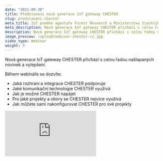 ```yaml
---
date: "2021-09-30"
title: Představení nové generace IoT gateway CHESTER
slug: predstaveni-chester
meta_title: IoT pomáhá agentuře Forest Research a Ministerstvu životního prostředí monitorovat vliv klimatických změn na růst stromů | HARDWARIO Academy
meta_description: Nová generace IoT gateway CHESTER přichází s celou řadou našlapaných novinek a vylepšení.
description: Nová generace IoT gateway CHESTER přichází s celou řadou našlapaných novinek a vylepšení.
image_preview: /upload/webinar-chester-cz.jpg
video_type: Webinar
weight: 5
---
```


Nová generace IoT gateway CHESTER přichází s celou řadou našlapaných novinek a vylepšení.

Během webináře se dozvíte:
- Jaká rozhraní a integrace CHESTER podporuje
- Jaké komunikační technologie CHESTER využívá
- Jak je možné CHESTER napájet
- Pro jaké projekty a obory se CHESTER nejvíce využívá
- Jak můžete sami nakonfigurovat CHESTER pro své projekty


<div class = "video-container">
<iframe src="https://www.youtube-nocookie.com/embed/cmUcU_7Mxms?modestbranding=1&amp;showinfo=0&amp;rel=0&amp;html5=1&amp;widgetid=2" frameborder="0" allow="accelerometer; autoplay; encrypted-media; gyroscope; picture-in-picture" allowfullscreen></iframe>
</div>
